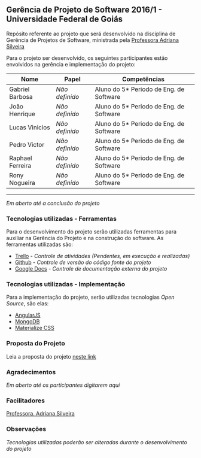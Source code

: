 ## Gerência de Projeto de Software 2016/1 - Universidade Federal de Goiás ##

Repósito referente ao projeto que será desenvolvido na disciplina de Gerência de Projetos de Software, ministrada pela [Professora Adriana Silveira](mailto:adriana@estrategia.eti.br)

Para o projeto ser desenvolvido, os seguintes participantes estão envolvidos na gerência e implementação do projeto:

Nome             |            Papel           |  Competências
-----------------------------|----------------------------|---------
Gabriel Barbosa   | _Não definido_     |  Aluno do 5* Periodo de Eng. de Software
João Henrique  | _Não definido_    | Aluno do 5* Periodo de Eng. de Software
Lucas Vinicios   | _Não definido_          | Aluno do 5* Periodo de Eng. de Software
Pedro Victor     | _Não definido_  | Aluno do 5* Periodo de Eng. de Software
Raphael Ferreira          | _Não definido_   | Aluno do 5* Periodo de Eng. de Software
Rony Nogueira    | _Não definido_ | Aluno do 5* Periodo de Eng. de Software
---------
_Em aberto até a conclusão do projeto_

### Tecnologias utilizadas - Ferramentas

Para o desenvolvimento do projeto serão utilizadas ferramentas para auxiliar na Gerência do Projeto e na construção do software. As ferramentas utilizadas são:

- [Trello](https://trello.com) - _Controle de atividades (Pendentes, em execução e realizadas)_ 
- [Github](https://github.com) - _Controle de versão do código fonte do projeto_
- [Google Docs](https://docs.google.com/) - _Controle de documentação  externa do projeto_


### Tecnologias utilizadas - Implementação

Para a implementação do projeto, serão utilizadas tecnologias _Open Source_, são elas:

- [AngularJS](https://angularjs.org/)
- [MongoDB](https://www.mongodb.org/)
- [Materialize CSS](http://materializecss.com/)

### Proposta do Projeto

Leia a proposta do projeto [neste link](https://github.com/gabrielbo1/ygg/blob/master/Documentos/Proposta%20YGG.md)

### Agradecimentos

_Em aberto até os participantes digitarem aqui_

### Facilitadores

[Professora. Adriana Silveira](mailto:adriana@estrategia.eti.br)


### Observações

_Tecnologias utilizadas poderão ser alteradas durante o desenvolvimento do projeto_
